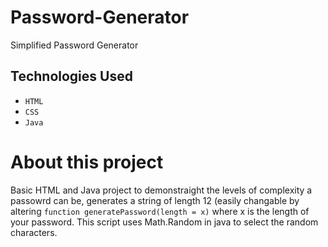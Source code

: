 # Password-Generator

Simplified Password Generator

## Technologies Used

* `HTML`
* `CSS`
* `Java`

# About this project 

Basic HTML and Java project to demonstraight the levels of complexity a passowrd can be, generates a string of 
length 12 (easily changable by altering `function generatePassword(length = x)` where x is the length of your password.
This script uses Math.Random in java to select the random characters.

